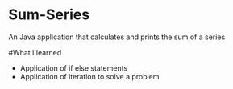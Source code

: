 # Sum-Series

An Java application that calculates and prints the sum of a series 

#What I learned
* Application of if else statements 
* Application of iteration to solve a problem
